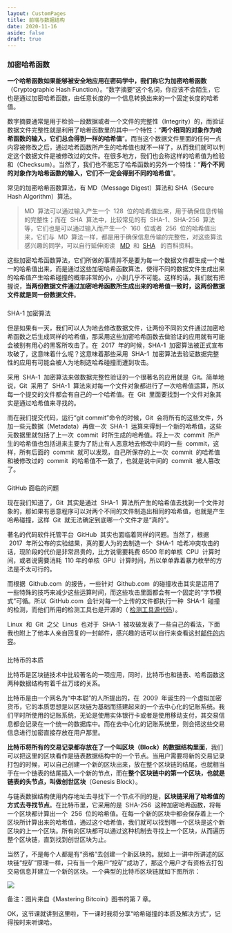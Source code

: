 ```yaml
---
layout: CustomPages
title: 前端与数据结构
date: 2020-11-16
aside: false
draft: true
---
```


### 加密哈希函数

**一个哈希函数如果能够被安全地应用在密码学中，我们称它为加密哈希函数**（Cryptographic Hash Function）。“数字摘要”这个名词，你应该不会陌生，它也是通过加密哈希函数，由任意长度的一个信息转换出来的一个固定长度的哈希值。

数字摘要通常是用于检验一段数据或者一个文件的完整性（Integrity）的，而验证数据文件完整性就是利用了哈希函数里的其中一个特性：“**两个相同的对象作为哈希函数的输入，它们总会得到一样的哈希值**”。而当这个数据文件里面的任何一点内容被修改之后，通过哈希函数所产生的哈希值也就不一样了，从而我们就可以判定这个数据文件是被修改过的文件。在很多地方，我们也会称这样的哈希值为检验和（Checksum）。当然了，我们也不能忘了哈希函数的另外一个特性：“**两个不同的对象作为哈希函数的输入，它们不一定会得到不同的哈希值**”。

常见的加密哈希函数算法，有 MD（Message Digest）算法和 SHA（Secure Hash Algorithm）算法。

> MD  算法可以通过输入产生一个  128  位的哈希值出来，用于确保信息传输的完整性；而在  SHA  算法中，比较常见的有  SHA\-1、SHA\-256  算法等，它们也是可以通过输入而产生一个  160  位或者  256  位的哈希值出来，它们与  MD  算法一样，都是用于确保信息传输的完整性，对这些算法感兴趣的同学，可以自行延伸阅读   [MD](https://baike.baidu.com/item/MD5/212708)  和  [SHA](https://baike.baidu.com/item/SHA%E5%AE%B6%E6%97%8F)   的百科资料。

这些加密哈希函数算法，它们所做的事情并不是要为每一个数据文件都生成一个唯一的哈希值出来，而是通过这些加密哈希函数算法，使得不同的数据文件生成出来的哈希值产生哈希碰撞的概率非常的小，小到几乎不可能。这样的话，我们就有把握说，**当两份数据文件通过加密哈希函数所生成出来的哈希值一致时，这两份数据文件就是同一份数据文件**。

###

SHA\-1 加密算法

但是如果有一天，我们可以人为地去修改数据文件，让两份不同的文件通过加密哈希函数之后生成同样的哈希值，那采用这些加密哈希函数去做验证的应用就有可能会被别有用心的黑客所攻击了。在  2017  年的时候，SHA\-1  加密算法被正式宣布攻破了，这意味着什么呢？这意味着那些采用  SHA\-1  加密算法去验证数据完整性的应用有可能会被人为地制造哈希碰撞而遭到攻击。

采用  SHA\-1  加密算法来做数据完整性验证的一个很著名的应用就是  Git。简单地说，Git  采用了  SHA\-1  算法来对每一个文件对象都进行了一次哈希值运算，所以每一个提交的文件都会有自己的一个哈希值。在  Git  里面要找到一个文件对象其实是通过哈希值来寻找的。

而在我们提交代码，运行“git commit”命令的时候，Git  会将所有的这些文件，外加一些元数据（Metadata）再做一次  SHA\-1  运算来得到一个新的哈希值，这些元数据里就包括了上一次  commit  时所生成的哈希值。将上一次  commit  所产生的哈希值也包括进来主要为了防止有人恶意地去修改中间的一些  commit，这样，所有后面的  commit  就可以发现，自己所保存的上一次  commit  的哈希值和被修改过的  commit  的哈希值不一致了，也就是说中间的  commit  被人篡改了。

###

GitHub 面临的问题

现在我们知道了，Git  其实是通过  SHA\-1  算法所产生的哈希值去找到一个文件对象的，那如果有恶意程序可以对两个不同的文件制造出相同的哈希值，也就是产生哈希碰撞，这样  Git  就无法确定到底哪一个文件才是“真的”。

著名的代码软件托管平台  GitHub  其实也面临着同样的问题。当然了，根据  2017  年所公布的实验结果，真的要人为的去制造一个  SHA\-1  哈希冲突攻击的话，现阶段的代价是非常昂贵的，比方说需要耗费 6500 年的单核  CPU  计算时间，或者说需要消耗  110 年的单核  GPU  计算时间，所以单单靠着暴力枚举的方法是不太可行的。

而根据  Github.com  的报告，一些针对  Github.com  的碰撞攻击其实是运用了一些特殊的技巧来减少这些运算时间，而这些攻击里面都会有一个固定的“字节模式”可循。所以  GitHub.com  会针对每一个上传的文件都执行一种  SHA\-1  碰撞的检测，而他们所用的检测工具也是开源的（ [检测工具源代码](https://github.com/cr-marcstevens/sha1collisiondetection)）。

Linux  和  Git  之父  Linus  也对于  SHA\-1  被攻破发表了一些自己的看法，下面我也附上了他本人亲自回复的一封邮件，感兴趣的话可以自行来查看这封[邮件的内容](https://marc.info/?l=git&m=148787047422954)。

###

比特币的本质

比特币是区块链技术中比较著名的一项应用，同时，比特币也和链表、哈希函数这两种数据结构有着千丝万缕的关系。

比特币是由一个网名为“中本聪”的人所提出的，在  2009  年诞生的一个虚拟加密货币，它的本质思想是以区块链为基础而搭建起来的一个去中心化的记账系统。我们平时所使用的记账系统，无论是使用实体银行卡或者是使用移动支付，其交易信息都会记录在一个统一的数据库中。而在去中心化的记账系统里，则会把这些交易信息进行加密直接存放在用户那里。

**比特币将所有的交易记录都存放在了一个叫区块（Block）的数据结构里面**，我们可以把这里的区块看作是链表数据结构中的一个节点。当用户需要将新的交易记录打包的时候，可以自己创建一个新的区块出来，放在整个区块链的结尾，也就相当于在一个链表的结尾插入一个新的节点，而在**整个区块链中的第一个区块，也就是链表的头节点，叫做创世区块**（Genesis Block）。

与链表数据结构使用内存地址去寻找下一个节点不同的是，**区块链采用了哈希值的方式去寻找节点**。在比特币里，它采用的是  SHA\-256  这种加密哈希函数，将每一个区块都计算出一个  256  位的哈希值。在每一个新的区块中都会保存着上一个区块所计算出来的哈希值，通过这个哈希值，我们就可以找到哪一个区块是这个新区块的上一个区块。所有的区块都可以通过这种机制去寻找上一个区块，从而遍历整个区块链，直到找到创世区块为止。

当然了，不是每个人都是有“资格”去创建一个新区块的。就如上一讲中所讲述的区块链“挖矿”原理一样，只有当一个用户“挖矿”成功了，那这个用户才有资格去打包交易信息并建立一个新的区块。一个典型的比特币区块链就如下图所示：

![](https://s0.lgstatic.com/i/image3/M01/5E/A4/CgpOIF4NlRCAbNzlAAF29h8pAYQ631.png)

备注：图片来自《Mastering Bitcoin》图书的第 7 章。

OK，这节课就讲到这里啦，下一课时我将分享“哈希碰撞的本质及解决方式”，记得按时来听课哈。
